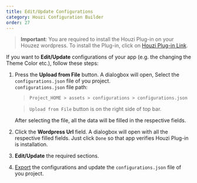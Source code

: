 ```yaml
---
title: Edit/Update Configurations
category: Houzi Configuration Builder
order: 27
---
```


> **Important**: You are required to install the Houzi Plug-in on your Houzez wordpress. To install the Plug-in, click on [Houzi Plug-in Link](https://github.com/AdilSoomro/houzez-mobile-api).

If you want to **Edit/Update** configurations of your app (e.g. the changing the Theme Color etc.), follow these steps:
1. Press the **Upload from File** button. A dialogbox will open, Select the `configurations.json` file of you project.  
  `configurations.json` file path:
    
    >`Project_HOME > assets > configurations > configurations.json`
    
    > `Upload from File` button is on the right side of top bar.  
    
    After selecting the file, all the data will be filled in the respective fields.
2. Click the **Wordpress Url** field. A dialogbox will open with all the respective filled fields. Just click `Done` so that app verifies Houzi Plug-in is installation.
3. **Edit/Update** the required sections.
4. [Export](/houzi-config-builder/export-configurations) the configurations and update the `configurations.json` file of you project.